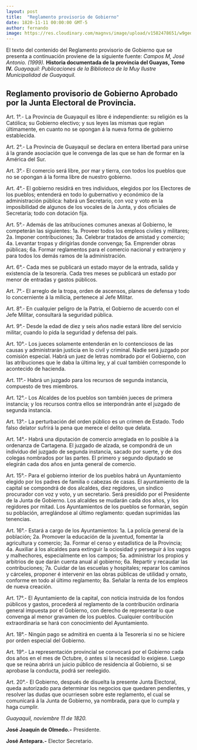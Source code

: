 ```yaml
---
layout: post
title:  "Reglamento provisorio de Gobierno"
date: 1820-11-11 00:00:00 GMT-5
author: fernando
image: https://res.cloudinary.com/magnvs/image/upload/v1582478651/w9gedtdjgr49tb19wyul.jpg
---
```

El texto del contenido del Reglamento provisorio de Gobierno que se presenta a continuación proviene de la siguiente fuente: *Campos M, José Antonio. (1999).* **Historia documentada de la provincia del Guayas, Tomo IV.** *Guayaquil: Publicaciones de la Biblioteca de la Muy Ilustre Municipalidad de Guayaquil.*

## Reglamento provisorio de Gobierno Aprobado por la Junta Electoral de Provincia.

Art. 1°.- La Provincia de Guayaquil es libre é independiente: su religión es la Católica; su Gobierno electivo; y sus leyes las mismas que regían últimamente, en cuanto no se opongan á la nueva forma de gobierno establecida.

Art. 2°.- La Provincia de Guayaquil se declara en entera libertad para unirse á la grande asociación que le convenga de las que se han de formar en la América del Sur.

Art. 3°.- El comercio será libre, por mar y tierra, con todos los pueblos que no se opongan á la forma libre de nuestro gobierno.

Art. 4°.- El gobierno residirá en tres individuos, elegidos por los Electores de los pueblos; entenderá en todo lo gubernativo y económico de la administración pública: habrá un Secretario, con voz y voto en la imposibilidad de algunos de los vocales de la Junta, y dos oficiales de Secretaría; todo con dotación fija.

Art. 5°.- Además de las atribuciones comunes anexas al Gobierno, le competerán las siguientes: 1a. Proveer todos los empleos civiles y militares; 2a. Imponer contribuciones; 3a. Celebrar tratados de amistad y comercio; 4a. Levantar tropas y dirigirlas donde convenga; 5a. Emprender obras públicas; 6a. Formar reglamentos para el comercio nacional y extranjero y para todos los demás ramos de la administración.

Art. 6°.- Cada mes se publicará un estado mayor de la entrada, salida y existencia de la tesorería. Cada tres meses se publicará un estado por menor de entradas y gastos públicos.

Art. 7°.- El arreglo de la tropa, orden de ascensos, planes de defensa y todo lo concerniente á la milicia, pertenece al Jefe Militar.

Art. 8°.- En cualquier peligro de la Patria, el Gobierno de acuerdo con el Jefe Militar, consultará la seguridad pública.

Art. 9°.- Desde la edad de diez y seis años nadie estará libre del servicio militar, cuando lo pida la seguridad y defensa del país.

Art. 10°.- Los jueces solamente entenderán en lo contenciosos de las causas y administrarán justicia en lo civil y criminal. Nadie será juzgado por comisión especial. Habrá un juez de letras nombrado por el Gobierno, con las atribuciones que le daba la última ley, y al cual también corresponde lo acontecido de hacienda.

Art. 11°.- Habrá un juzgado para los recursos de segunda instancia, compuesto de tres miembros.

Art. 12°.- Los Alcaldes de los pueblos son también jueces de primera instancia; y los recursos contra ellos se interpondrán ante el juzgado de segunda instancia.

Art. 13°.- La perturbación del orden público es un crimen de Estado. Todo falso delator sufrirá la pena que merece el delito que delata.

Art. 14°.- Habrá una diputación de comercio arreglada en lo posible á la ordenanza de Cartagena. El juzgado de alzada, se compondrá de un individuo del juzgado de segunda instancia, sacado por suerte, y de dos colegas nombrados por las partes. El primero y segundo diputado se elegirán cada dos años en junta general de comercio.

Art. 15°.- Para el gobierno interior de los pueblos habrá un Ayuntamiento elegido por los padres de familia o cabezas de casas. El ayuntamiento de la capital se compondrá de dos alcaldes, diez regidores, un síndico procurador con voz y voto, y un secretario. Será presidido por el Presidente de la Junta de Gobierno. Los alcaldes se mudarán cada dos años, y los regidores por mitad. Los Ayuntamientos de los pueblos se formarán, según su población, arreglándose al último reglamento: quedan suprimidas las tenencias.

Art. 16°.- Estará a cargo de los Ayuntamientos: 1a. La policía general de la población; 2a. Promover la educación de la juventud, fomentar la agricultura y comercio; 3a. Formar el censo y estadística de la Provincia; 4a. Auxiliar á los alcaldes para extinguir la ociosidad y perseguir á los vagos y malhechores, especialmente en los campos; 5a. administrar los propios y arbitrios de que darán cuenta anual al gobierno; 6a. Repartir y recaudar las contribuciones; 7a. Cuidar de las escuelas y hospitales; reparar los caminos y cárceles, proponer é intervenir en las obras públicas de utilidad y ornato, conforme en todo al último reglamento; 8a. Señalar la renta de los empleos de nueva creación.

Art. 17°.- El Ayuntamiento de la capital, con noticia instruida de los fondos públicos y gastos, procederá al reglamento de la contribución ordinaria general impuesta por el Gobierno, con derecho de representar lo que convenga al menor gravamen de los pueblos. Cualquier contribución extraordinaria se hará con conocimiento del Ayuntamiento.

Art. 18°.- Ningún pago se admitirá en cuenta á la Tesorería si no se hiciere por orden especial del Gobierno.

Art. 19°.- La representación provincial se convocará por el Gobierno cada dos años en el mes de Octubre, ó antes si la necesidad lo exigiese. Luego que se reúna abrirá un juicio público de residencia al Gobierno, si se aprobase la conducta, podrá ser reelegido.

Art. 20°.- El Gobierno, después de disuelta la presente Junta Electoral, queda autorizado para determinar los negocios que quedaren pendientes, y resolver las dudas que ocurriesen sobre este reglamento, el cual se comunicará á la Junta de Gobierno, ya nombrada, para que lo cumpla y haga cumplir.

*Guayaquil, noviembre 11 de 1820.*

**José Joaquín de Olmedo.-** Presidente.

**José Antepara.-** Elector Secretario.

